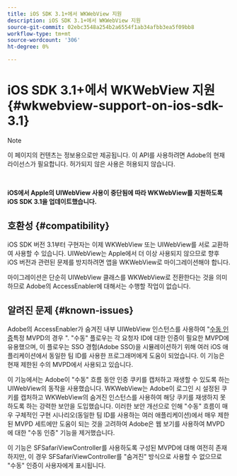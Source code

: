```yaml
---
title: iOS SDK 3.1+에서 WKWebView 지원
description: iOS SDK 3.1+에서 WKWebView 지원
source-git-commit: 02ebc3548a254b2a6554f1ab34afbb3ea5f09bb8
workflow-type: tm+mt
source-wordcount: '306'
ht-degree: 0%

---
```


# iOS SDK 3.1+에서 WKWebView 지원 {#wkwebview-support-on-ios-sdk-3.1}

>[!NOTE]
>
>이 페이지의 컨텐츠는 정보용으로만 제공됩니다. 이 API를 사용하려면 Adobe의 현재 라이선스가 필요합니다. 허가되지 않은 사용은 허용되지 않습니다.

</br>

**iOS에서 Apple의 UIWebView 사용이 중단됨에 따라 WKWebView를 지원하도록 iOS SDK 3.1을 업데이트했습니다.**

## 호환성 {#compatibility}

iOS SDK 버전 3.1부터 구현자는 이제 WKWebView 또는 UIWebView를 서로 교환하여 사용할 수 있습니다. UIWebView는 Apple에서 더 이상 사용되지 않으므로 향후 iOS 버전과 관련된 문제를 방지하려면 앱을 WKWebView로 마이그레이션해야 합니다.

마이그레이션은 단순히 UIWebView 클래스를 WKWebView로 전환한다는 것을 의미하므로 Adobe의 AccessEnabler에 대해서는 수행할 작업이 없습니다.

## 알려진 문제 {#known-issues}

Adobe의 AccessEnabler가 숨겨진 내부 UIWebView 인스턴스를 사용하여 &quot;[수동 인증](/help/authentication/sso-passive-authn.md)특정 MVPD의 경우 &quot;. &quot;수동&quot; 플로우는 각 요청자 ID에 대한 인증이 필요한 MVPD에 유용했으며, 이 플로우는 SSO 경험(Adobe SSO)을 시뮬레이션하기 위해 여러 iOS 애플리케이션에서 동일한 팀 ID를 사용한 프로그래머에게 도움이 되었습니다. 이 기능은 현재 제한된 수의 MVPD에서 사용되고 있습니다.

이 기능에서는 Adobe이 &quot;수동&quot; 흐름 동안 인증 쿠키를 캡처하고 재생할 수 있도록 하는 UIWebView의 동작을 사용했습니다. WKWebView는 Adobe이 로그인 시 설정된 쿠키를 캡처하고 WKWebView의 숨겨진 인스턴스를 사용하여 해당 쿠키를 재생하지 못하도록 하는 강력한 보안을 도입했습니다. 이러한 보안 개선으로 인해 &quot;수동&quot; 흐름이 매우 구체적인 구현 시나리오(동일한 팀 ID를 사용하는 여러 애플리케이션)에서 매우 제한된 MVPD 세트에만 도움이 되는 것을 고려하여 Adobe은 웹 보기를 사용하여 MVPD에 대한 &quot;수동 인증&quot; 기능을 제거했습니다.

이 기능은 SFSafariViewController를 사용하도록 구성된 MVPD에 대해 여전히 존재하지만, 이 경우 SFSafariViewController를 &quot;숨겨진&quot; 방식으로 사용할 수 없으므로 &quot;수동&quot; 인증이 사용자에게 표시됩니다.
